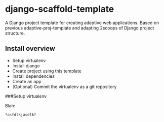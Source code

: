 django-scaffold-template
========================

A Django project template for creating adaptive web applications. Based on previous adaptive-proj-template and adapting 2scoops of Django project structure.


Install overview
----------------

* Setup virtualenv
* Install django
* Create project using this template
* Install dependencies
* Create an app
* (Optional) Commit the virtualenv as a git repository


###Setup virtualenv

Blah:
    
    *asfdlkjasdlkf
